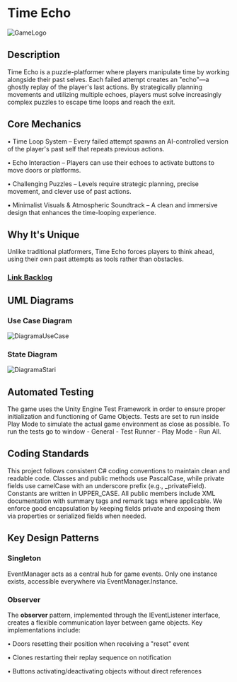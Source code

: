 # Time Echo
![GameLogo](https://github.com/user-attachments/assets/93bed361-7ed2-495b-b7da-d007431d60b7)

## Description
Time Echo is a puzzle-platformer where players manipulate time by working alongside their past selves. Each failed attempt creates an "echo"—a ghostly replay of the player's last actions. By strategically planning movements and utilizing multiple echoes, players must solve increasingly complex puzzles to escape time loops and reach the exit.

## Core Mechanics
• Time Loop System – Every failed attempt spawns an AI-controlled version of the player's past self that repeats previous actions.

• Echo Interaction – Players can use their echoes to activate buttons to move doors or platforms.

• Challenging Puzzles – Levels require strategic planning, precise movement, and clever use of past actions.

• Minimalist Visuals & Atmospheric Soundtrack – A clean and immersive design that enhances the time-looping experience.

## Why It's Unique
Unlike traditional platformers, Time Echo forces players to think ahead, using their own past attempts as tools rather than obstacles.

### [Link Backlog](https://petrecristian2004.atlassian.net/jira/software/projects/MP/boards/2)

## UML Diagrams
### Use Case Diagram
![DiagramaUseCase](https://github.com/user-attachments/assets/79fb2ea8-70db-433c-8090-557b74e2db97)
### State Diagram
![DiagramaStari](https://github.com/user-attachments/assets/9c8b80a5-b69d-4ba1-b62e-98f11b8731e2)

## Automated Testing
The game uses the Unity Engine Test Framework in order to ensure proper initialization and functioning of Game Objects. Tests are set to run inside Play Mode to simulate the actual game environment as close as possible.
To run the tests go to window - General - Test Runner - Play Mode - Run All.

## Coding Standards
This project follows consistent C# coding conventions to maintain clean and readable code. Classes and public methods use PascalCase, while private fields use camelCase with an underscore prefix (e.g., _privateField). Constants are written in UPPER_CASE. All public members include XML documentation with summary tags and remark tags where applicable.
We enforce good encapsulation by keeping fields private and exposing them via properties or serialized fields when needed.

## Key Design Patterns
### Singleton

EventManager acts as a central hub for game events. Only one instance exists, accessible everywhere via EventManager.Instance.
### Observer

The **observer** pattern, implemented through the IEventListener interface, creates a flexible communication layer between game objects. Key implementations include:

• Doors resetting their position when receiving a "reset" event

• Clones restarting their replay sequence on notification

• Buttons activating/deactivating objects without direct references

